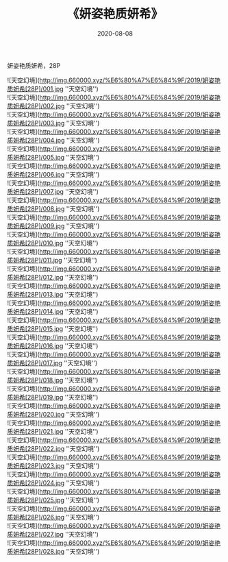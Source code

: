 ﻿---
layout: post
title:  《妍姿艳质妍希》
date:   2020-08-08
img: http://img.660000.xyz/%E6%80%A7%E6%84%9F/2019/妍姿艳质妍希[28P]/000.jpg
categories: [美女, 性感, 泳衣]
---

妍姿艳质妍希，28P

![天空幻境](http://img.660000.xyz/%E6%80%A7%E6%84%9F/2019/妍姿艳质妍希[28P]/001.jpg ''天空幻境'') <br>
![天空幻境](http://img.660000.xyz/%E6%80%A7%E6%84%9F/2019/妍姿艳质妍希[28P]/002.jpg ''天空幻境'') <br>
![天空幻境](http://img.660000.xyz/%E6%80%A7%E6%84%9F/2019/妍姿艳质妍希[28P]/003.jpg ''天空幻境'') <br>
![天空幻境](http://img.660000.xyz/%E6%80%A7%E6%84%9F/2019/妍姿艳质妍希[28P]/004.jpg ''天空幻境'') <br>
![天空幻境](http://img.660000.xyz/%E6%80%A7%E6%84%9F/2019/妍姿艳质妍希[28P]/005.jpg ''天空幻境'') <br>
![天空幻境](http://img.660000.xyz/%E6%80%A7%E6%84%9F/2019/妍姿艳质妍希[28P]/006.jpg ''天空幻境'') <br>
![天空幻境](http://img.660000.xyz/%E6%80%A7%E6%84%9F/2019/妍姿艳质妍希[28P]/007.jpg ''天空幻境'') <br>
![天空幻境](http://img.660000.xyz/%E6%80%A7%E6%84%9F/2019/妍姿艳质妍希[28P]/008.jpg ''天空幻境'') <br>
![天空幻境](http://img.660000.xyz/%E6%80%A7%E6%84%9F/2019/妍姿艳质妍希[28P]/009.jpg ''天空幻境'') <br>
![天空幻境](http://img.660000.xyz/%E6%80%A7%E6%84%9F/2019/妍姿艳质妍希[28P]/010.jpg ''天空幻境'') <br>
![天空幻境](http://img.660000.xyz/%E6%80%A7%E6%84%9F/2019/妍姿艳质妍希[28P]/011.jpg ''天空幻境'') <br>
![天空幻境](http://img.660000.xyz/%E6%80%A7%E6%84%9F/2019/妍姿艳质妍希[28P]/012.jpg ''天空幻境'') <br>
![天空幻境](http://img.660000.xyz/%E6%80%A7%E6%84%9F/2019/妍姿艳质妍希[28P]/013.jpg ''天空幻境'') <br>
![天空幻境](http://img.660000.xyz/%E6%80%A7%E6%84%9F/2019/妍姿艳质妍希[28P]/014.jpg ''天空幻境'') <br>
![天空幻境](http://img.660000.xyz/%E6%80%A7%E6%84%9F/2019/妍姿艳质妍希[28P]/015.jpg ''天空幻境'') <br>
![天空幻境](http://img.660000.xyz/%E6%80%A7%E6%84%9F/2019/妍姿艳质妍希[28P]/016.jpg ''天空幻境'') <br>
![天空幻境](http://img.660000.xyz/%E6%80%A7%E6%84%9F/2019/妍姿艳质妍希[28P]/017.jpg ''天空幻境'') <br>
![天空幻境](http://img.660000.xyz/%E6%80%A7%E6%84%9F/2019/妍姿艳质妍希[28P]/018.jpg ''天空幻境'') <br>
![天空幻境](http://img.660000.xyz/%E6%80%A7%E6%84%9F/2019/妍姿艳质妍希[28P]/019.jpg ''天空幻境'') <br>
![天空幻境](http://img.660000.xyz/%E6%80%A7%E6%84%9F/2019/妍姿艳质妍希[28P]/020.jpg ''天空幻境'') <br>
![天空幻境](http://img.660000.xyz/%E6%80%A7%E6%84%9F/2019/妍姿艳质妍希[28P]/021.jpg ''天空幻境'') <br>
![天空幻境](http://img.660000.xyz/%E6%80%A7%E6%84%9F/2019/妍姿艳质妍希[28P]/022.jpg ''天空幻境'') <br>
![天空幻境](http://img.660000.xyz/%E6%80%A7%E6%84%9F/2019/妍姿艳质妍希[28P]/023.jpg ''天空幻境'') <br>
![天空幻境](http://img.660000.xyz/%E6%80%A7%E6%84%9F/2019/妍姿艳质妍希[28P]/024.jpg ''天空幻境'') <br>
![天空幻境](http://img.660000.xyz/%E6%80%A7%E6%84%9F/2019/妍姿艳质妍希[28P]/025.jpg ''天空幻境'') <br>
![天空幻境](http://img.660000.xyz/%E6%80%A7%E6%84%9F/2019/妍姿艳质妍希[28P]/026.jpg ''天空幻境'') <br>
![天空幻境](http://img.660000.xyz/%E6%80%A7%E6%84%9F/2019/妍姿艳质妍希[28P]/027.jpg ''天空幻境'') <br>
![天空幻境](http://img.660000.xyz/%E6%80%A7%E6%84%9F/2019/妍姿艳质妍希[28P]/028.jpg ''天空幻境'') <br>
